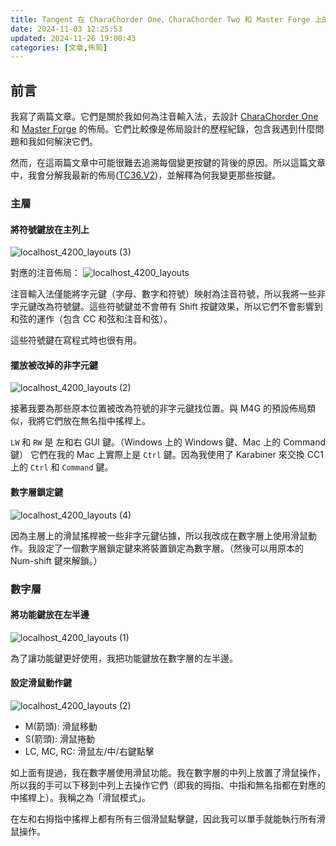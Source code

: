 ```yaml
---
title: Tangent 在 CharaChorder One、CharaChorder Two 和 Master Forge 上的最新佈局
date: 2024-11-03 12:25:53
updated: 2024-11-26 19:00:43
categories: [文章,佈局]
---
```

## 前言

我寫了兩篇文章。它們是關於我如何為注音輸入法，去設計 <a href="{% post_path tangent-在-charachorder-one-上的注音輸入鍵盤佈局 %}">CharaChorder One</a> 和 <a href="{% post_path tangent-尋找在-master-forge-上的注音輸入方式的歷程 %}">Master Forge</a> 的佈局。它們比較像是佈局設計的歷程紀錄，包含我遇到什麼問題和我如何解決它們。

然而，在這兩篇文章中可能很難去追溯每個變更按鍵的背後的原因。所以這篇文章中，我會分解我最新的佈局(<a href="{% post_path tangent-尋找在-master-forge-上的注音輸入方式的歷程 %}#V2">TC36.V2</a>)，並解釋為何我變更那些按鍵。

### 主層

#### 將符號鍵放在主列上

![localhost_4200_layouts (3)](https://hackmd.io/_uploads/SJh3sUV-ke.png)

對應的注音佈局：
![localhost_4200_layouts](https://hackmd.io/_uploads/ByF157m7kx.png)

注音輸入法僅能將字元鍵（字母、數字和符號）映射為注音符號，所以我將一些非字元鍵改為符號鍵。這些符號鍵並不會帶有 Shift 按鍵效果，所以它們不會影響到和弦的運作（包含 CC 和弦和注音和弦）。

這些符號鍵在寫程式時也很有用。

#### 擺放被改掉的非字元鍵

![localhost_4200_layouts (2)](https://hackmd.io/_uploads/S1HFjUNbyg.png)

接著我要為那些原本位置被改為符號的非字元鍵找位置。與 M4G 的預設佈局類似，我將它們放在無名指中搖桿上。

`LW` 和 `RW` 是 左和右 GUI 鍵。（Windows 上的 Windows 鍵、Mac 上的 Command 鍵） 它們在我的 Mac 上實際上是 `Ctrl` 鍵。因為我使用了 Karabiner 來交換 CC1 上的 `Ctrl` 和 `Command` 鍵。

#### 數字層鎖定鍵

![localhost_4200_layouts (4)](https://hackmd.io/_uploads/HkIfT8E-Jg.png)

因為主層上的滑鼠搖桿被一些非字元鍵佔據，所以我改成在數字層上使用滑鼠動作。我設定了一個數字層鎖定鍵來將裝置鎖定為數字層。（然後可以用原本的 Num-shift 鍵來解鎖。）

### 數字層

#### 將功能鍵放在左半邊

![localhost_4200_layouts (1)](https://hackmd.io/_uploads/B1xuOQ8bkx.png)

為了讓功能鍵更好使用，我把功能鍵放在數字層的左半邊。

#### 設定滑鼠動作鍵

![localhost_4200_layouts (2)](https://hackmd.io/_uploads/rJw_uXI-yg.png)

- M(箭頭): 滑鼠移動
- S(箭頭): 滑鼠捲動
- LC, MC, RC: 滑鼠左/中/右鍵點擊

如上面有提過，我在數字層使用滑鼠功能。我在數字層的中列上放置了滑鼠操作，所以我的手可以下移到中列上去操作它們（即我的拇指、中指和無名指都在對應的中搖桿上）。我稱之為「滑鼠模式」。

在左和右拇指中搖桿上都有所有三個滑鼠點擊鍵，因此我可以單手就能執行所有滑鼠操作。
